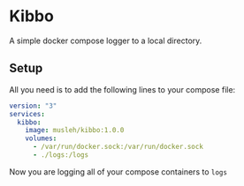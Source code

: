 # Kibbo

A simple docker compose logger to a local directory.

## Setup

All you need is to add the following lines to your compose file:
```yaml
version: "3"
services:
  kibbo:
    image: musleh/kibbo:1.0.0
    volumes:
      - /var/run/docker.sock:/var/run/docker.sock
      - ./logs:/logs
```

Now you are logging all of your compose containers to `logs`
